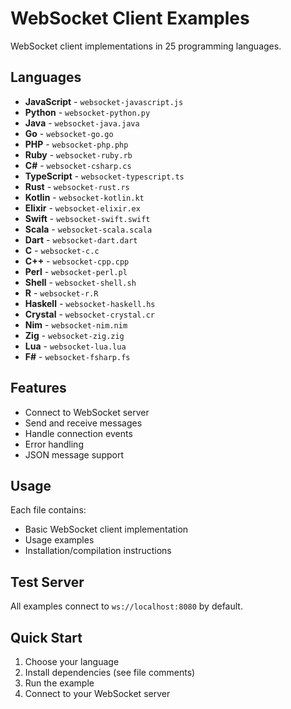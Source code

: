 # WebSocket Client Examples

WebSocket client implementations in 25 programming languages.

## Languages

- **JavaScript** - `websocket-javascript.js`
- **Python** - `websocket-python.py`
- **Java** - `websocket-java.java`
- **Go** - `websocket-go.go`
- **PHP** - `websocket-php.php`
- **Ruby** - `websocket-ruby.rb`
- **C#** - `websocket-csharp.cs`
- **TypeScript** - `websocket-typescript.ts`
- **Rust** - `websocket-rust.rs`
- **Kotlin** - `websocket-kotlin.kt`
- **Elixir** - `websocket-elixir.ex`
- **Swift** - `websocket-swift.swift`
- **Scala** - `websocket-scala.scala`
- **Dart** - `websocket-dart.dart`
- **C** - `websocket-c.c`
- **C++** - `websocket-cpp.cpp`
- **Perl** - `websocket-perl.pl`
- **Shell** - `websocket-shell.sh`
- **R** - `websocket-r.R`
- **Haskell** - `websocket-haskell.hs`
- **Crystal** - `websocket-crystal.cr`
- **Nim** - `websocket-nim.nim`
- **Zig** - `websocket-zig.zig`
- **Lua** - `websocket-lua.lua`
- **F#** - `websocket-fsharp.fs`

## Features

- Connect to WebSocket server
- Send and receive messages
- Handle connection events
- Error handling
- JSON message support

## Usage

Each file contains:
- Basic WebSocket client implementation
- Usage examples
- Installation/compilation instructions

## Test Server

All examples connect to `ws://localhost:8080` by default.

## Quick Start

1. Choose your language
2. Install dependencies (see file comments)
3. Run the example
4. Connect to your WebSocket server